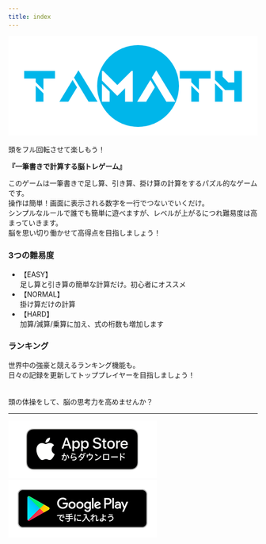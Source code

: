 ```yaml
---
title: index
---
```


![top banner](img_app_logo.png)

頭をフル回転させて楽しもう！

<b>『一筆書きで計算する脳トレゲーム』</b>

このゲームは一筆書きで足し算、引き算、掛け算の計算をするパズル的なゲームです。<br>
操作は簡単！画面に表示される数字を一行でつないでいくだけ。<br>
シンプルなルールで誰でも簡単に遊べますが、レベルが上がるにつれ難易度は高まっていきます。<br>
脳を思い切り働かせて高得点を目指しましょう！<br>

<h3>3つの難易度</h3>
<ul>
<li>【EASY】<br>足し算と引き算の簡単な計算だけ。初心者にオススメ</li>
<li>【NORMAL】<br>掛け算だけの計算</li>
<li>【HARD】<br>加算/減算/乗算に加え、式の桁数も増加します</li>
</ul>

<h3>ランキング</h3>
世界中の強豪と競えるランキング機能も。<br>
日々の記録を更新してトッププレイヤーを目指しましょう！
<br><br><br>
頭の体操をして、脳の思考力を高めませんか？

-------

[![App store link](img_appstore_banner.jp.png#imgleft)](https://itunes.apple.com/jp/app/id6468984358?mt=8)[![Google Play link](img_google-play-badge.jp.png#imgleft)](https://play.google.com/store/apps/details?id=jp.hyoromo.tamath)
<div class="clear clear_box"></div>
